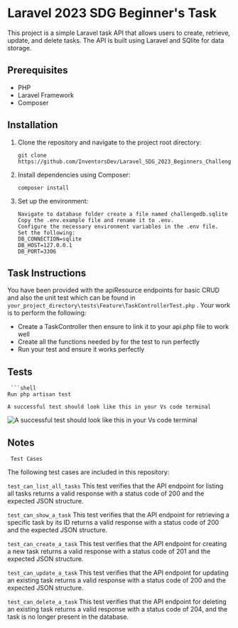 # Laravel 2023 SDG Beginner's Task

This project is a simple Laravel task API that allows users to create, retrieve, update, and delete tasks. The API is built using Laravel and SQlite for data storage.

## Prerequisites

- PHP
- Laravel Framework
- Composer

## Installation

1. Clone the repository and navigate to the project root directory:

   ```shell
   git clone https://github.com/InventorsDev/Laravel_SDG_2023_Beginners_Challenge.git

2. Install dependencies using Composer:

   ```shell
   composer install

3. Set up the environment:

   ```shell
   Navigate to database folder create a file named challengedb.sqlite
   Copy the .env.example file and rename it to .env.
   Configure the necessary environment variables in the .env file.
   Set the following:
   DB_CONNECTION=sqlite
   DB_HOST=127.0.0.1
   DB_PORT=3306

## Task Instructions

You have been provided with the apiResource endpoints for basic CRUD and also the unit test which can be found in `your_project_directory\tests\Feature\TaskControllerTest.php` .
Your work is to perform the following:

- Create a TaskController then ensure to link it to your api.php file to work well
- Create all the functions needed by for the test to run perfectly
- Run your test and ensure it works perfectly

## Tests
     ```shell
    Run php artisan test

    A successful test should look like this in your Vs code terminal

 ![A successful test should look like this in your Vs code terminal](public\Screenshottest.png)


## Notes
     Test Cases
The following test cases are included in this repository:

`test_can_list_all_tasks`
This test verifies that the API endpoint for listing all tasks returns a valid response with a status code of 200 and the expected JSON structure.

`test_can_show_a_task`
This test verifies that the API endpoint for retrieving a specific task by its ID returns a valid response with a status code of 200 and the expected JSON structure.

`test_can_create_a_task`
This test verifies that the API endpoint for creating a new task returns a valid response with a status code of 201 and the expected JSON structure.

`test_can_update_a_task`
This test verifies that the API endpoint for updating an existing task returns a valid response with a status code of 200 and the expected JSON structure.

`test_can_delete_a_task`
This test verifies that the API endpoint for deleting an existing task returns a valid response with a status code of 204, and the task is no longer present in the database.
